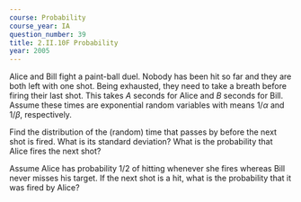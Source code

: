 ```yaml
---
course: Probability
course_year: IA
question_number: 39
title: 2.II.10F Probability
year: 2005
---
```



Alice and Bill fight a paint-ball duel. Nobody has been hit so far and they are both left with one shot. Being exhausted, they need to take a breath before firing their last shot. This takes $A$ seconds for Alice and $B$ seconds for Bill. Assume these times are exponential random variables with means $1 / \alpha$ and $1 / \beta$, respectively.

Find the distribution of the (random) time that passes by before the next shot is fired. What is its standard deviation? What is the probability that Alice fires the next shot?

Assume Alice has probability $1 / 2$ of hitting whenever she fires whereas Bill never misses his target. If the next shot is a hit, what is the probability that it was fired by Alice?